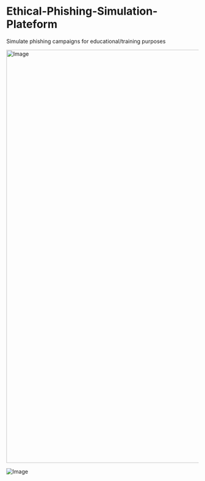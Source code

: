 # Ethical-Phishing-Simulation-Plateform
Simulate phishing campaigns for educational/training purposes


<img width="1920" height="1080" alt="Image" src="https://github.com/user-attachments/assets/11fadb97-cee3-4230-b7b0-60b2d0b0e0a6" />

![Image](https://github.com/user-attachments/assets/0e7ca46a-d89e-48fe-bf8b-a69d9dbc1c10)
